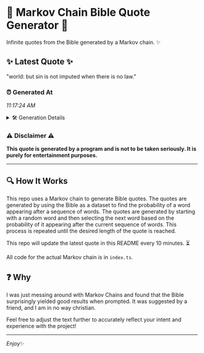 # 📖 Markov Chain Bible Quote Generator 📖

Infinite quotes from the Bible generated by a Markov chain. ✨

## ✨ Latest Quote ✨
"world: but sin is not imputed when there is no law."

### ⏰ Generated At
*11:17:24 AM*

<details>
    <summary>🛠️ Generation Details</summary>
    <p>
        <strong>🌱 Seed:</strong> world:<br>
        <strong>🔄 Iterations:</strong> 10<br>
        <strong>📜 Context History:</strong><br>[ world: ]: but<br>[ world:, but ]: sin<br>[ world:, but, sin ]: is<br>[ world:, but, sin, is ]: not<br>[ world:, but, sin, is, not ]: imputed<br>[ world:, but, sin, is, not, imputed ]: when<br>[ but, sin, is, not, imputed, when ]: there<br>[ sin, is, not, imputed, when, there ]: is<br>[ is, not, imputed, when, there, is ]: no<br>[ not, imputed, when, there, is, no ]: law.<br>
    </p>
</details>

### ⚠️ Disclaimer ⚠️
**This quote is generated by a program and is not to be taken seriously. It is purely for entertainment purposes.**

---

## 🔍 How It Works

This repo uses a Markov chain to generate Bible quotes. The quotes are generated by using the Bible as a dataset to find the probability of a word appearing after a sequence of words. The quotes are generated by starting with a random word and then selecting the next word based on the probability of it appearing after the current sequence of words. This process is repeated until the desired length of the quote is reached.

This repo will update the latest quote in this README every 10 minutes. ⏳

All code for the actual Markov chain is in `index.ts`.

## ❓ Why

I was just messing around with Markov Chains and found that the Bible surprisingly yielded good results when prompted. 
It was suggested by a friend, and I am in no way christian.

Feel free to adjust the text further to accurately reflect your intent and experience with the project!

---

*Enjoy*✨
